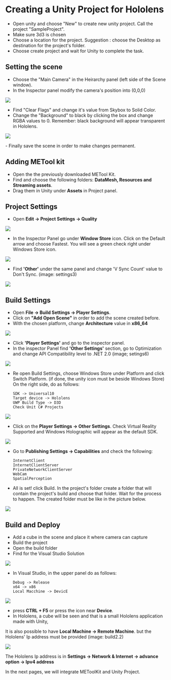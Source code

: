 # Creating a Unity Project for Hololens

- Open unity and choose "New" to create new unity project. Call the project "SampleProject".
- Make sure  3d3 is chosen 
- Choose a location for the project. 
	Suggestion : choose the Desktop as destination for the project's folder.
- Choose create project and wait for Unity to complete the task. 

## Setting the scene
- Choose the "Main Camera" in the Heirarchy panel (left side of the Scene window).
- In the Inspector panel modify the camera's position into (0,0,0)
<p align="left">
<img src="https://github.com/angelicaCruz/Tutorial/blob/master/camera1.png">
</p>

- Find "Clear Flags" and change it's value from Skybox to Solid Color.
- Change the "Background" to black by clicking the box and change RGBA values to 0.
	Remember: black background will appear transparent in Hololens.
<p align="left">	
<img src="https://github.com/angelicaCruz/Tutorial/blob/master/camera2.png">
</p>
- Finally save the scene in order to make changes permanent.

## Adding METool kit
- Open the the previously downloaded METool Kit. 
- Find and choose the following folders: **DataMesh, Resources and Streaming assets**.
- Drag them in Unity under **Assets** in Project panel.

## Project Settings
- Open **Edit -> Project Settings -> Quality**
<p align="left">
<img src="https://github.com/angelicaCruz/Tutorial/blob/master/settings1.png">
</p>

- In the Inspector Panel go under **Window Store** icon. Click on the Default arrow and choose
	Fastest. You will see a green check right under Windows Store icon.
<p align="left">
<img src="https://github.com/angelicaCruz/Tutorial/blob/master/settings2.png">
</p>

- Find **'Other'** under the same panel and change 'V Sync Count' value to Don't Sync.
	(image: settings3)
<p align="left">
<img src="https://github.com/angelicaCruz/Tutorial/blob/master/settings3.png">
</p>

## Build Settings
- Open **File -> Build Settings -> Player Settings**.
- Click on **"Add Open Scene"** in order to add the scene created before. 
- With the chosen platform, change **Architecture** value in **x86_64**
<p align="left">
<img src="https://github.com/angelicaCruz/Tutorial/blob/master/settings4.png">
</p>

- Click **'Player Settings'** and go to the inspector panel.
- In the inspector Panel find **'Other Settings'** section, go to Optimization and change
API Compatibility level to .NET 2.0
	(image; setings6)
<p align="left">
<img src="https://github.com/angelicaCruz/Tutorial/blob/master/settings6.png">
</p>

- Re open Build Settings, choose Windows Store under Platform and click Switch Platform.
(if done, the unity icon must be beside Windows Store)
On the right side, do as follows:
	```
	SDK -> Universal10
	Target device -> Hololens
	UWP Build Type -> D3D
	Check Unit C# Projects
	```
<p align="left">
<img src="https://github.com/angelicaCruz/Tutorial/blob/master/settings7.png">
</p>

- Click on the **Player Settings -> Other Settings**.
Check Virtual Reality Supported and Windows Holographic will appear as the default SDK.
<p align="left">
<img src="https://github.com/angelicaCruz/Tutorial/blob/master/settings8.png">
</p>

- Go to **Publishing Settings -> Capabilities** and check the following:
	```
	InternetClient
	InternetClientServer
	PrivateNetworkClientServer
	WebCam
	SpatialPerception
	```
	
- All is set! click Build. In the project's folder create a folder
that will contain the project's build and choose that folder. 
Wait for the process to happen. 
The created folder must be like in the picture below.
<p align="left">
<img src="https://github.com/angelicaCruz/Tutorial/blob/master/settings10.png">
</p>
	
## Build and Deploy
- Add a cube in the scene and place it where camera can capture
- Build the project
- Open the build folder 
- Find for the  Visual Studio Solution

<p align="left">
<img src="https://github.com/angelicaCruz/Tutorial/blob/master/build1.png">
</p>

- In Visual Studio, in the upper panel do as follows: 
	```
	Debug -> Release
	x64 -> x86 
	Local Macchine -> DevicE
	```
<p align="left">
<img src="https://github.com/angelicaCruz/Tutorial/blob/master/build2.1.png">
</p>
	
- press **CTRL + F5** or press the icon near **Device**.
- In Hololens, a cube will be seen and that is a small Hololens
application made with Unity,

It is also possible to have **Local Machine -> Remote Machine**.
but the Hololens' Ip address must be provided
(image: build2.2)
<p align="left">
<img src="https://github.com/angelicaCruz/Tutorial/blob/master/integration2.2.png">
</p>

The Hololens Ip address is in 
**Settings -> Network & Internet -> advance option -> Ipv4 address**

In the next pages, we will integrate METoolKit and Unity Project.
